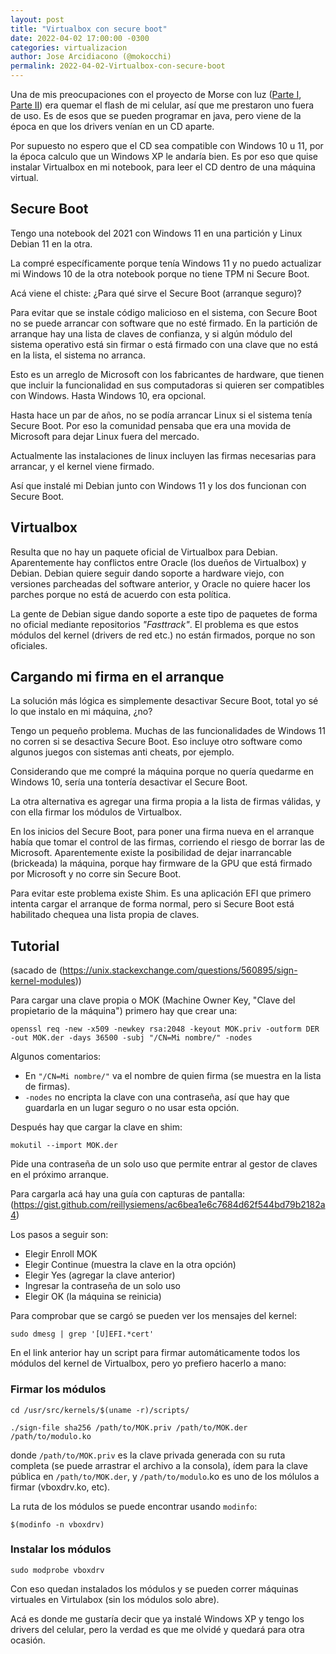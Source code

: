 ```yaml
---
layout: post
title: "Virtualbox con secure boot"
date: 2022-04-02 17:00:00 -0300
categories: virtualizacion
author: Jose Arcidiacono (@mokocchi)
permalink: 2022-04-02-Virtualbox-con-secure-boot
---
```


Una de mis preocupaciones con el proyecto de Morse con luz ([Parte I](2022-03-28-Morse-I), [Parte II](2022-03-28-Morse-II)) era quemar el flash de mi celular, así que me prestaron uno fuera de uso. Es de esos que se pueden programar en java, pero viene de la época en que los drivers venían en un CD aparte.

Por supuesto no espero que el CD sea compatible con Windows 10 u 11, por la época calculo que un Windows XP le andaría bien. Es por eso que quise instalar Virtualbox en mi notebook, para leer el CD dentro de una máquina virtual.

## Secure Boot
Tengo una notebook del 2021 con Windows 11 en una partición y Linux Debian 11 en la otra.

La compré específicamente porque tenía Windows 11 y no puedo actualizar mi Windows 10 de la otra notebook porque no tiene TPM ni Secure Boot.

Acá viene el chiste: ¿Para qué sirve el Secure Boot (arranque seguro)?

Para evitar que se instale código malicioso en el sistema, con Secure Boot no se puede arrancar con software que no esté firmado. En la partición de arranque hay una lista de claves de confianza, y si algún módulo del sistema operativo está sin firmar o está firmado con una clave que no está en la lista, el sistema no arranca.

Esto es un arreglo de Microsoft con los fabricantes de hardware, que tienen que incluir la funcionalidad en sus computadoras si quieren ser compatibles con Windows. Hasta Windows 10, era opcional.

Hasta hace un par de años, no se podía arrancar Linux si el sistema tenía Secure Boot. Por eso la comunidad pensaba que era una movida de Microsoft para dejar Linux fuera del mercado.

Actualmente las instalaciones de linux incluyen las firmas necesarias para arrancar, y el kernel viene firmado.

Así que instalé mi Debian junto con Windows 11 y los dos funcionan con Secure Boot.

## Virtualbox

Resulta que no hay un paquete oficial de Virtualbox para Debian. Aparentemente hay conflictos entre Oracle (los dueños de Virtualbox) y Debian. Debian quiere seguir dando soporte a hardware viejo, con versiones parcheadas del software anterior, y Oracle no quiere hacer los parches porque no está de acuerdo con esta política.

La gente de Debian sigue dando soporte a este tipo de paquetes de forma no oficial mediante repositorios _"Fasttrack"_. El problema es que estos módulos del kernel (drivers de red etc.) no están firmados, porque no son oficiales.

## Cargando mi firma en el arranque
La solución más lógica es simplemente desactivar Secure Boot, total yo sé lo que instalo en mi máquina, ¿no?

Tengo un pequeño problema. Muchas de las funcionalidades de Windows 11 no corren si se desactiva Secure Boot. Eso incluye otro software como algunos juegos con sistemas anti cheats, por ejemplo.

Considerando que me compré la máquina porque no quería quedarme en Windows 10, sería una tontería desactivar el Secure Boot.

La otra alternativa es agregar una firma propia a la lista de firmas válidas, y con ella firmar los módulos de Virtualbox.

En los inicios del Secure Boot, para poner una firma nueva en el arranque había que tomar el control de las firmas, corriendo el riesgo de borrar las de Microsoft. Aparentemente existe la posibilidad de dejar inarrancable (brickeada) la máquina, porque hay firmware de la GPU que está firmado por Microsoft y no corre sin Secure Boot.

Para evitar este problema existe Shim. Es una aplicación EFI que primero intenta cargar el arranque de forma normal, pero si Secure Boot está habilitado chequea una lista propia de claves.

## Tutorial
(sacado de (https://unix.stackexchange.com/questions/560895/sign-kernel-modules))

Para cargar una clave propia o MOK (Machine Owner Key, "Clave del propietario de la máquina") primero hay que crear una:
```
openssl req -new -x509 -newkey rsa:2048 -keyout MOK.priv -outform DER -out MOK.der -days 36500 -subj "/CN=Mi nombre/" -nodes
```
Algunos comentarios:
- En `"/CN=Mi nombre/"` va el nombre de quien firma (se muestra en la lista de firmas).
- `-nodes` no encripta la clave con una contraseña, así que hay que guardarla en un lugar seguro o no usar esta opción.

Después hay que cargar la clave en shim:
```
mokutil --import MOK.der
```
Pide una contraseña de un solo uso que permite entrar al gestor de claves en el próximo arranque.

Para cargarla acá hay una guía con capturas de pantalla: (https://gist.github.com/reillysiemens/ac6bea1e6c7684d62f544bd79b2182a4)

Los pasos a seguir son:
- Elegir Enroll MOK
- Elegir Continue (muestra la clave en la otra opción)
- Elegir Yes (agregar la clave anterior)
- Ingresar la contraseña de un solo uso
- Elegir OK (la máquina se reinicia)

Para comprobar que se cargó se pueden ver los mensajes del kernel: 
```
sudo dmesg | grep '[U]EFI.*cert'
```

En el link anterior hay un script para firmar automáticamente todos los módulos del kernel de Virtualbox, pero yo prefiero hacerlo a mano:
### Firmar los módulos
``` 
cd /usr/src/kernels/$(uname -r)/scripts/

./sign-file sha256 /path/to/MOK.priv /path/to/MOK.der /path/to/modulo.ko
```
donde `/path/to/MOK.priv` es la clave privada generada con su ruta completa (se puede arrastrar el archivo a la consola), ídem para la clave pública en `/path/to/MOK.der`, y `/path/to/modulo`.ko es uno de los mólulos a firmar (vboxdrv.ko, etc).

La ruta de los módulos se puede encontrar usando `modinfo`:
```
$(modinfo -n vboxdrv)
```
### Instalar los módulos
```
sudo modprobe vboxdrv
```

Con eso quedan instalados los módulos y se pueden correr máquinas virtuales en Virtulabox (sin los módulos solo abre).

Acá es donde me gustaría decir que ya instalé Windows XP y tengo los drivers del celular, pero la verdad es que me olvidé y quedará para otra ocasión.